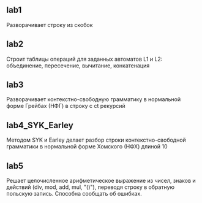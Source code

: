 ## lab1
Разворачивает строку из скобок
## lab2
Строит таблицы операций для заданных автоматов L1 и L2: объединение, пересечение, вычитание, конкатенация
## lab3
Разворачивает контекстно-свободную грамматику в нормальной форме Грейбах (НФГ) в строку с ct рекурсий
## lab4_SYK_Earley
Методом SYK и Earley делает разбор строки контекстно-свободной грамматики в нормальной форме Хомского (НФХ) длиной 10 
## lab5
Решает целочисленное арифметическое выражение из чисел, знаков и действий (div, mod, add, mul, "()"), переводя строку в обратную польскую запись. Способна сообщать об ошибках.

